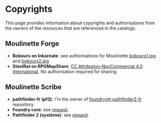 # Copyrights

This page provides information about copyrights and authorisations from the owners of the resources that are referenced in the catalogs.

## Moulinette Forge

* **Bobours on Inkarnate**: see authorisations for Moulinette [bobours1.jpg](bobours1.jpg) and [bobours2.jpg](bobours2.jpg)
* **SteelRat on RPGMapShare**: [CC Attribution-NonCommercial 4.0 International](https://creativecommons.org/licenses/by-nc/4.0/). No authorisation required for sharing.

## Moulinette Scribe

* **pathfinder-fr (pf2)**: I'm the owner of [foundryvtt-pathfinder2-fr](https://gitlab.com/pathfinder-fr/foundryvtt-pathfinder2-fr) repository.
* **Foundry core**: see [request](https://gitlab.com/baktov.sugar/foundryvtt-lang-fr-fr/-/issues/6).
* **Pathfinder 2 (système)**: see [request](https://gitlab.com/pathfinder-fr/foundryvtt-pathfinder2e-lang-fr/-/issues/2).
